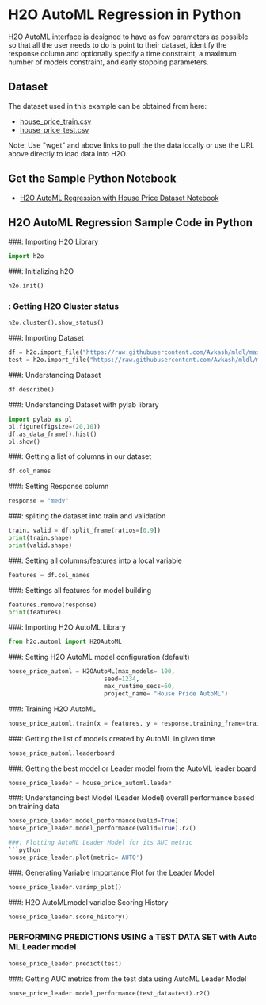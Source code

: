 # H2O AutoML Regression in Python #

H2O AutoML interface is designed to have as few parameters as possible so that all the user needs to do is point to their dataset, identify the response column and optionally specify a time constraint, a maximum number of models constraint, and early stopping parameters.

## Dataset ##
The dataset used in this example can be obtained from here:
 - [house_price_train.csv](https://raw.githubusercontent.com/Avkash/mldl/master/data/house_price_train.csv)
 - [house_price_test.csv](https://raw.githubusercontent.com/Avkash/mldl/master/data/house_price_test.csv)

Note: Use "wget" and above links to pull the the data locally or use the URL above directly to load data into H2O.
  
## Get the Sample Python Notebook ##
  - [H2O AutoML Regression with House Price Dataset Notebook](https://github.com/Avkash/mldl/blob/master/notebook/h2o/H2O_AutoML_Regression_HousePrice.ipynb)
  
## H2O AutoML Regression Sample Code in Python ##

###: Importing H2O Library
```python
import h2o
```

###: Initializing h2O
```python
h2o.init()
```

### : Getting H2O Cluster status
```python
h2o.cluster().show_status()
```

###: Importing Dataset
```python
df = h2o.import_file("https://raw.githubusercontent.com/Avkash/mldl/master/data/house_price_train.csv")
test = h2o.import_file("https://raw.githubusercontent.com/Avkash/mldl/master/data/house_price_test.csv")
```

###: Understanding Dataset
```python
df.describe()
```

###: Understanding Dataset with pylab library
```python
import pylab as pl
pl.figure(figsize=(20,10))
df.as_data_frame().hist()
pl.show()
```

###: Getting a list of columns in our dataset
```python
df.col_names
```

###: Setting Response column
```python
response = "medv"
```

###: spliting the dataset into train and validation  
```python
train, valid = df.split_frame(ratios=[0.9])
print(train.shape)
print(valid.shape)
```

###: Setting all columns/features into a local variable
```python
features = df.col_names
```

###: Settings all features for model building
```python
features.remove(response)
print(features)
```

###: Importing H2O AutoML Library
```python
from h2o.automl import H2OAutoML
```

###: Setting H2O AutoML model configuration (default)
```python
house_price_automl = H2OAutoML(max_models= 100,
                           seed=1234,
                           max_runtime_secs=60, 
                           project_name= "House Price AutoML")
```

###: Training H2O AutoML 
```python
house_price_automl.train(x = features, y = response,training_frame=train,validation_frame=valid)
```

###: Getting the list of models created by AutoML in given time
```python
house_price_automl.leaderboard
```

###: Getting the best model or Leader model from the AutoML leader board
```python
house_price_leader = house_price_automl.leader
```

###: Understanding best Model (Leader Model) overall performance based on training data
```python
house_price_leader.model_performance(valid=True)
house_price_leader.model_performance(valid=True).r2()

###: Plotting AutoML Leader Model for its AUC metric 
```python
house_price_leader.plot(metric='AUTO')
```

###: Generating Variable Importance Plot for the Leader Model
```python
house_price_leader.varimp_plot()
```

###:  H2O AutoMLmodel varialbe Scoring History
```python
house_price_leader.score_history()
```

### PERFORMING PREDICTIONS USING a TEST DATA SET with Auto ML Leader model
```python
house_price_leader.predict(test)
```

###: Getting AUC metrics from the test data using AutoML Leader Model
```python
house_price_leader.model_performance(test_data=test).r2()
```
